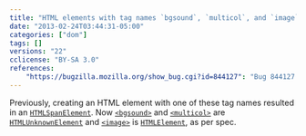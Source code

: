 ```yaml
---
title: "HTML elements with tag names `bgsound`, `multicol`, and `image` no longer use the `HTMLSpanElement` inteface"
date: "2013-02-24T03:44:31-05:00"
categories: ["dom"]
tags: []
versions: "22"
cclicense: "BY-SA 3.0"
references:
    "https://bugzilla.mozilla.org/show_bug.cgi?id=844127": "Bug 844127 – Stop using the HTMLSpanElement interface for bgsound, multicol, image"
---
```

Previously, creating an HTML element with one of these tag names resulted in an [`HTMLSpanElement`](https://developer.mozilla.org/en-US/docs/Web/API/HTMLSpanElement). Now [`<bgsound>`](https://developer.mozilla.org/en-US/docs/Web/HTML/Element/bgsound) and [`<multicol>`](https://developer.mozilla.org/en-US/docs/Web/HTML/Element/multicol) are [`HTMLUnknownElement`](https://developer.mozilla.org/en-US/docs/Web/API/HTMLUnknownElement) and [`<image>`](https://developer.mozilla.org/en-US/docs/Web/HTML/Element/image) is [`HTMLElement`](https://developer.mozilla.org/en-US/docs/Web/API/HTMLElement), as per spec.
